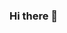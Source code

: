 ### Hi there 👋

<!--
**CaioAlvesJacinto/CaioAlvesJacinto** is a ✨ _special_ ✨ repository because its `README.md` (this file) appears on your GitHub profile.

![Caio's GitHub Stats](https://github-readme-stats.vercel.app/api?username=caioalvesjacinto&show_icons=true&theme=radical)

Here are some ideas to get you started:

- 🔭 I’m currently working on ...
- 🌱 I’m currently learning ...
- 👯 I’m looking to collaborate on ...
- 🤔 I’m looking for help with ...
- 💬 Ask me about ...
- 📫 How to reach me: ...
- 😄 Pronouns: ...
- ⚡ Fun fact: ...
-->
